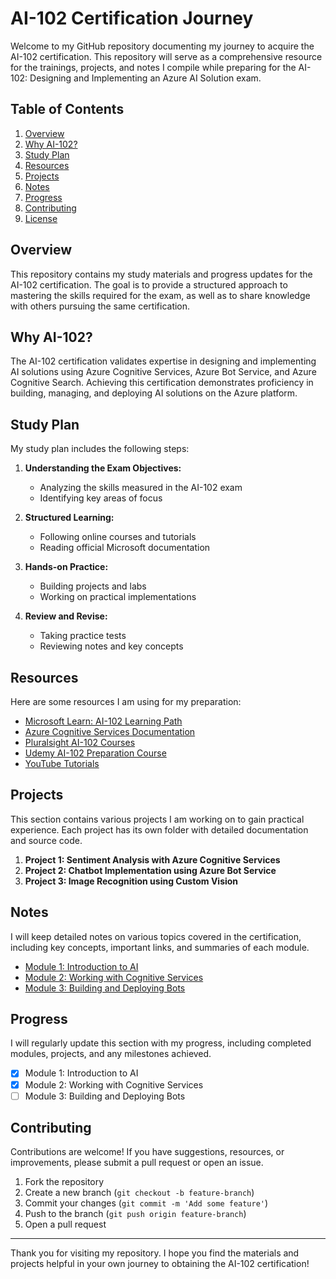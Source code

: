 # AI-102 Certification Journey

Welcome to my GitHub repository documenting my journey to acquire the AI-102 certification. This repository will serve as a comprehensive resource for the trainings, projects, and notes I compile while preparing for the AI-102: Designing and Implementing an Azure AI Solution exam.

## Table of Contents

1. [Overview](#overview)
2. [Why AI-102?](#why-ai-102)
3. [Study Plan](#study-plan)
4. [Resources](#resources)
5. [Projects](#projects)
6. [Notes](#notes)
7. [Progress](#progress)
8. [Contributing](#contributing)
9. [License](#license)

## Overview

This repository contains my study materials and progress updates for the AI-102 certification. The goal is to provide a structured approach to mastering the skills required for the exam, as well as to share knowledge with others pursuing the same certification.

## Why AI-102?

The AI-102 certification validates expertise in designing and implementing AI solutions using Azure Cognitive Services, Azure Bot Service, and Azure Cognitive Search. Achieving this certification demonstrates proficiency in building, managing, and deploying AI solutions on the Azure platform.

## Study Plan

My study plan includes the following steps:

1. **Understanding the Exam Objectives:**
   - Analyzing the skills measured in the AI-102 exam
   - Identifying key areas of focus

2. **Structured Learning:**
   - Following online courses and tutorials
   - Reading official Microsoft documentation

3. **Hands-on Practice:**
   - Building projects and labs
   - Working on practical implementations

4. **Review and Revise:**
   - Taking practice tests
   - Reviewing notes and key concepts

## Resources

Here are some resources I am using for my preparation:

- [Microsoft Learn: AI-102 Learning Path](https://docs.microsoft.com/en-us/learn/certifications/exams/ai-102)
- [Azure Cognitive Services Documentation](https://docs.microsoft.com/en-us/azure/cognitive-services/)
- [Pluralsight AI-102 Courses](https://www.pluralsight.com/paths/microsoft-azure-ai-engineer-associate-ai-102)
- [Udemy AI-102 Preparation Course](https://www.udemy.com/course/azure-ai-engineer-ai-102/)
- [YouTube Tutorials](https://www.youtube.com/results?search_query=AI-102+certification)

## Projects

This section contains various projects I am working on to gain practical experience. Each project has its own folder with detailed documentation and source code.

1. **Project 1: Sentiment Analysis with Azure Cognitive Services**
2. **Project 2: Chatbot Implementation using Azure Bot Service**
3. **Project 3: Image Recognition using Custom Vision**

## Notes

I will keep detailed notes on various topics covered in the certification, including key concepts, important links, and summaries of each module.

- [Module 1: Introduction to AI](notes/module1.md)
- [Module 2: Working with Cognitive Services](notes/module2.md)
- [Module 3: Building and Deploying Bots](notes/module3.md)

## Progress

I will regularly update this section with my progress, including completed modules, projects, and any milestones achieved.

- [x] Module 1: Introduction to AI
- [x] Module 2: Working with Cognitive Services
- [ ] Module 3: Building and Deploying Bots

## Contributing

Contributions are welcome! If you have suggestions, resources, or improvements, please submit a pull request or open an issue.

1. Fork the repository
2. Create a new branch (`git checkout -b feature-branch`)
3. Commit your changes (`git commit -m 'Add some feature'`)
4. Push to the branch (`git push origin feature-branch`)
5. Open a pull request
---

Thank you for visiting my repository. I hope you find the materials and projects helpful in your own journey to obtaining the AI-102 certification!
